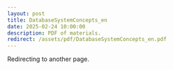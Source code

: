```yaml
---
layout: post
title: DatabaseSystemConcepts_en
date: 2025-02-24 10:00:00
description: PDF of materials.
redirect: /assets/pdf/DatabaseSystemConcepts_en.pdf
---
```


Redirecting to another page.

